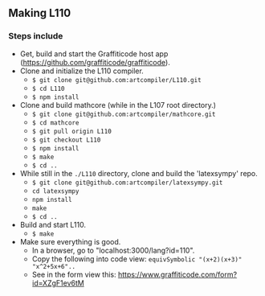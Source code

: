 ## Making L110

### Steps include

* Get, build and start the Graffiticode host app (https://github.com/graffiticode/graffiticode).
* Clone and initialize the L110 compiler.
  * `$ git clone git@github.com:artcompiler/L110.git`
  * `$ cd L110`
  * `$ npm install`
* Clone and build mathcore (while in the L107 root directory.)
  * `$ git clone git@github.com:artcompiler/mathcore.git`
  * `$ cd mathcore`
  * `$ git pull origin L110`
  * `$ git checkout L110`
  * `$ npm install`
  * `$ make`
  * `$ cd ..`
* While still in the `./L110` directory, clone and build the 'latexsympy' repo.
  * `$ git clone git@github.com:artcompiler/latexsympy.git`
  * `cd latexsympy`
  * `npm install`
  * `make`
  * `$ cd ..`
* Build and start L110.
  * `$ make`
* Make sure everything is good.
  * In a browser, go to "localhost:3000/lang?id=110".
  * Copy the following into code view: `equivSymbolic "(x+2)(x+3)" "x^2+5x+6"..`
  * See in the form view this: https://www.graffiticode.com/form?id=XZgF1ev6tM
